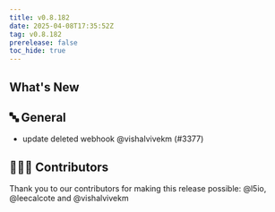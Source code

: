```yaml
---
title: v0.8.182
date: 2025-04-08T17:35:52Z
tag: v0.8.182
prerelease: false
toc_hide: true
---
```


## What's New
## 🔤 General
- update deleted webhook @vishalvivekm (#3377)

## 👨🏽‍💻 Contributors

Thank you to our contributors for making this release possible:
@l5io, @leecalcote and @vishalvivekm

